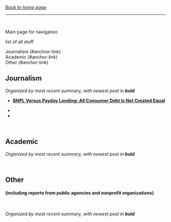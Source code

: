 *[Back to home page](./README.md)*

---

<br>

Main page for navigation

list of all stuff

Journalism (#anchior-link)  
Academic (#anchor-link)  
Other (#anchor-link)  

## Journalism

*Organized by most recent summary, with newest post in __bold__*

- **[BNPL Versus Payday Lending: All Consumer Debt Is Not Created Equal](./repo/note01-bnpl-payday.md)**

- 

- 

<br>

## Academic

*Organized by most recent summary, with newest post in __bold__*

<br>

## Other 
#### (including reports from public agencies and nonprofit organizations)

<br>

*Organized by most recent summary, with newest post in __bold__*
